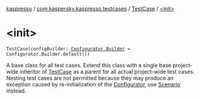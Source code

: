 [kaspresso](../../index.md) / [com.kaspersky.kaspresso.testcases](../index.md) / [TestCase](index.md) / [&lt;init&gt;](./-init-.md)

# &lt;init&gt;

`TestCase(configBuilder: `[`Configurator.Builder`](../../com.kaspersky.kaspresso.configurator/-configurator/-builder/index.md)` = Configurator.Builder.default())`

A base class for all test cases. Extend this class with a single base project-wide inheritor of [TestCase](index.md) as a
parent for all actual project-wide test cases. Nesting test cases are not permitted because they may produce an
exception caused by re-initialization of the [Configurator](../../com.kaspersky.kaspresso.configurator/-configurator/index.md), use [Scenario](../-scenario/index.md) instead.

